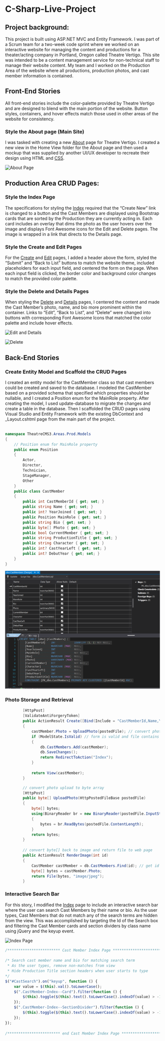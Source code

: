 # C-Sharp-Live-Project

## Project background: 

This project is built using ASP.NET MVC and Entity Framework. I was part of a Scrum team for a two-week code sprint where we worked on an interactive website for managing the content and productions for a theater/acting company in Portland, Oregon called Theatre Vertigo. This site was intended to be a content management service for non-technical staff to manage their website content.  My team and I worked on the Production Area of the website where all productions, production photos, and cast member information is contained. 

## Front-End Stories
All front-end stories include the color-palette provided by Theatre Vertigo and are designed to blend with the main portion of the website. Button styles, containers, and hover effects match those used in other areas of the website for consistency. 

### Style the About page (Main Site)
I was tasked with creating a new [About](https://github.com/sseyler0119/C-Sharp-Live-Project/blob/master/Files/About.cshtml) page for Theatre Vertigo. I created a new view in the Home View folder for the About page and then used a mockup that was supplied by another UI/UX developer to recreate their design using HTML and [CSS](https://github.com/sseyler0119/C-Sharp-Live-Project/blob/master/Files/Site.css). 

![About Page](https://github.com/sseyler0119/C-Sharp-Live-Project/blob/master/img/About%20-%20My%20ASP.NET%20Application.gif)

## Production Area CRUD Pages:
### Style the Index Page

The specifications for styling the [Index](https://github.com/sseyler0119/C-Sharp-Live-Project/blob/master/Files/Index.cshtml) required that the “Create New” link is changed to a button and the Cast Members are displayed using Bootstrap cards that are sorted by the Production they are currently acting in. Each card includes an overlay that dims the photo as the user hovers over the image and displays Font Awesome icons for the Edit and Delete pages. The image is wrapped in a link that directs to the Details page. 

### Style the Create and Edit Pages
For the [Create](https://github.com/sseyler0119/C-Sharp-Live-Project/blob/master/Files/Create.cshtml) and [Edit](https://github.com/sseyler0119/C-Sharp-Live-Project/blob/master/Files/Edit.cshtml)  pages, I added a header above the form, styled the “Submit” and “Back to List” buttons to match the website theme, included placeholders for each input field, and centered the form on the page. When each input field is clicked, the border color and background color changes to match the provided color palette. 

### Style the Delete and Details Pages
When styling the [Delete](https://github.com/sseyler0119/C-Sharp-Live-Project/blob/master/Files/Delete.cshtml) and [Details](https://github.com/sseyler0119/C-Sharp-Live-Project/blob/master/Files/Details.cshtml) pages, I centered the content and made the Cast Member’s photo, name, and bio more prominent within the container. Links to “Edit”, “Back to List”, and “Delete” were changed into buttons with corresponding Font Awesome Icons that matched the color palette and include hover effects. 

![Edit and Details](https://github.com/sseyler0119/C-Sharp-Live-Project/blob/master/img/Edit%20and%20Details%20.gif)

![Delete](https://github.com/sseyler0119/C-Sharp-Live-Project/blob/master/img/Delete%20-%20My%20ASP.NET%20Application.gif)

## Back-End Stories
### Create Entity Model and Scaffold the CRUD Pages
I created an entity model for the CastMember class so that cast members could be created and saved to the database. I modeled the CastMember based on a provided schema that specified which properties should be nullable, and I created a Position enum for the MainRole property. After creating the model, I used update-database to migrate the changes and create a table in the database. Then I scaffolded the CRUD pages using Visual Studio and Entity Framework with the existing DbContext and _Layout.cshtml page from the main part of the project. 
```cs

namespace TheatreCMS3.Areas.Prod.Models
{
    // Position enum for MainRole property
    public enum Position
    {
        Actor,
        Director,
        Technician,
        StageManager,
        Other
    }
    public class CastMember
    {
        public int CastMemberId { get; set; }
        public string Name { get; set; }
        public int? YearJoined { get; set; }
        public Position MainRole { get; set; }
        public string Bio { get; set; }
        public byte[] Photo { get; set; }
        public bool CurrentMember { get; set; }
        public string ProductionTitle { get; set; }
        public string Character { get; set; }
        public int? CastYearLeft { get; set; }
        public int? DebutYear { get; set; }
    }
}
```
![Database Table](https://github.com/sseyler0119/C-Sharp-Live-Project/blob/master/img/DatabaseTable.png)

### Photo Storage and Retrieval
```cs
        [HttpPost]
        [ValidateAntiForgeryToken]
        public ActionResult Create([Bind(Include = "CastMemberId,Name,YearJoined,MainRole,Bio,Photo,CurrentMember,ProductionTitle, Character,CastYearLeft,DebutYear")] CastMember castMember, HttpPostedFileBase postedFile)
        {
            castMember.Photo = UploadPhoto(postedFile); // convert photo to byte[], bind to castMember.Photo
            if (ModelState.IsValid) // form is valid and file contains data
            {
                db.CastMembers.Add(castMember);
                db.SaveChanges();
                return RedirectToAction("Index");
            }

            return View(castMember);
        }
```

```cs
        // convert photo upload to byte array
        [HttpPost]
        public byte[] UploadPhoto(HttpPostedFileBase postedFile)
        {
            byte[] bytes;
            using(BinaryReader br = new BinaryReader(postedFile.InputStream))
            {
                bytes = br.ReadBytes(postedFile.ContentLength);
            }
            return bytes;
        }

        // convert byte[] back to image and return file to web page
        public ActionResult RenderImage(int id)
        {
            CastMember castMember = db.CastMembers.Find(id); // get id
            byte[] bytes = castMember.Photo; 
            return File(bytes, "image/jpeg"); 
        }
```

### Interactive Search Bar
For this story, I modified the [Index](#style-the-index-page) page to include an interactive search bar where the user can search Cast Members by their name or bio. As the user types, Cast Members that do not match any of the search terms are hidden from the view. This was accomplished by targeting the Id of the Search box and filtering the Cast Member cards and section dividers by class name using jQuery and the keyup event. 

![Index Page](https://github.com/sseyler0119/C-Sharp-Live-Project/blob/master/img/Index%20-%20Search%20Bar.gif)

```javascript
/************************ Cast Member Index Page ************************/

/* Search cast member name and bio for matching search term
 * As the user types, remove non-matches from view
 * Hide Production Title section headers when user starts to type
*/
$("#CastSearch").on("keyup", function () {
    var value = $(this).val().toLowerCase();
    $(".CastMember-Index--Card").filter(function () {
        $(this).toggle($(this).text().toLowerCase().indexOf(value) > -1)
    });
    $(".CastMember-Index--SectionDivider").filter(function () {
        $(this).toggle($(this).text().toLowerCase().indexOf(value) > -1)
    });
});

/************************ end Cast Member Index Page ************************/
```
